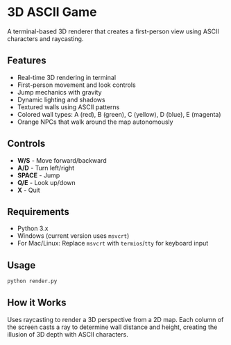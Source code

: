 # 3D ASCII Game

A terminal-based 3D renderer that creates a first-person view using ASCII characters and raycasting.

## Features

- Real-time 3D rendering in terminal
- First-person movement and look controls
- Jump mechanics with gravity
- Dynamic lighting and shadows
- Textured walls using ASCII patterns
- Colored wall types: A (red), B (green), C (yellow), D (blue), E (magenta)
- Orange NPCs that walk around the map autonomously

## Controls

- **W/S** - Move forward/backward
- **A/D** - Turn left/right
- **SPACE** - Jump
- **Q/E** - Look up/down
- **X** - Quit

## Requirements

- Python 3.x
- Windows (current version uses `msvcrt`)
- For Mac/Linux: Replace `msvcrt` with `termios`/`tty` for keyboard input

## Usage

```bash
python render.py
```

## How it Works

Uses raycasting to render a 3D perspective from a 2D map. Each column of the screen casts a ray to determine wall distance and height, creating the illusion of 3D depth with ASCII characters.